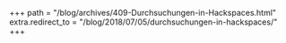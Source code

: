 +++
path = "/blog/archives/409-Durchsuchungen-in-Hackspaces.html"
extra.redirect_to = "/blog/2018/07/05/durchsuchungen-in-hackspaces/"
+++
